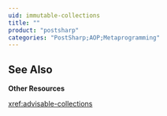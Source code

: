```yaml
---
uid: immutable-collections
title: ""
product: "postsharp"
categories: "PostSharp;AOP;Metaprogramming"
---
```

## See Also

**Other Resources**

<xref:advisable-collections>
<br>